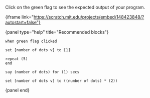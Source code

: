 Click on the green flag to see the expected output of your program.

{iframe link="https://scratch.mit.edu/projects/embed/148423848/?autostart=false"}

{panel type="help" title="Recommended blocks"}

<pre><code class="scratch:split:random">when green flag clicked

set [number of dots v] to [1]

repeat (5)
end

say (number of dots) for (1) secs

set [number of dots v] to ((number of dots) * (2))
</code></pre>

{panel end}